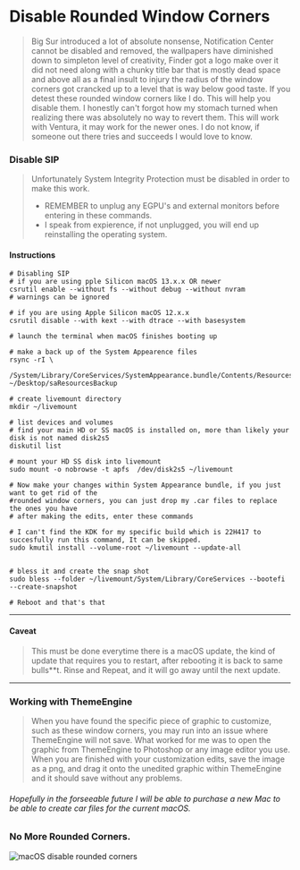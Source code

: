 # Disable Rounded Window Corners
> Big Sur introduced a lot of absolute nonsense, Notification Center cannot be disabled and removed, the wallpapers have diminished down to simpleton level of creativity, Finder got a logo make over it did not need along with a chunky title bar that is mostly dead space and above all as a final insult to injury the radius of the window corners got crancked up to a level that is way below good taste. If you detest these rounded window corners like I do. This will help you disable them. I honestly can't forgot how my stomach turned when realizing there was absolutely no way to revert them.
> This will work with Ventura, it may work for the newer ones. I do not know, if someone out there tries and succeeds I would love to know.

### Disable SIP
> Unfortunately System Integrity Protection must be disabled in order to make this work.
> * REMEMBER to unplug any EGPU's and external monitors before entering in these commands.
> * I speak from expierence, if not unplugged, you will end up reinstalling the operating system. 

#### Instructions
```
# Disabling SIP
# if you are using pple Silicon macOS 13.x.x OR newer
csrutil enable --without fs --without debug --without nvram
# warnings can be ignored

# if you are using Apple Silicon macOS 12.x.x
csrutil disable --with kext --with dtrace --with basesystem

# launch the terminal when macOS finishes booting up

# make a back up of the System Appearence files
rsync -rI \
    /System/Library/CoreServices/SystemAppearance.bundle/Contents/Resources/  ~/Desktop/saResourcesBackup

# create livemount directory
mkdir ~/livemount

# list devices and volumes
# find your main HD or SS macOS is installed on, more than likely your disk is not named disk2s5
diskutil list

# mount your HD SS disk into livemount
sudo mount -o nobrowse -t apfs  /dev/disk2s5 ~/livemount

# Now make your changes within System Appearance bundle, if you just want to get rid of the
#rounded window corners, you can just drop my .car files to replace the ones you have
# after making the edits, enter these commands

# I can't find the KDK for my specific build which is 22H417 to succesfully run this command, It can be skipped.
sudo kmutil install --volume-root ~/livemount --update-all


# bless it and create the snap shot
sudo bless --folder ~/livemount/System/Library/CoreServices --bootefi --create-snapshot

# Reboot and that's that
```
---  
#### Caveat  
> This must be done everytime there is a macOS update, the kind of update that requires you to restart, after rebooting it is back to same bulls**t.
> Rinse and Repeat, and it will go away until the next update.
---   
### Working with ThemeEngine   
> When you have found the specific piece of graphic to customize, such as these window corners, you may run into an issue where ThemeEngine will not save. What worked for me was to open the graphic from ThemeEngine to Photoshop or any image editor you use. When you are finished with your customization edits, save the image as a png, and drag it onto the unedited graphic within ThemeEngine and it should save without any problems. 

###### Hopefully in the forseeable future I will be able to purchase a new Mac to be able to create car files for the current macOS.


### No More Rounded Corners.
![macOS disable rounded corners](./images/NoMoreRoundedCorners.png)
